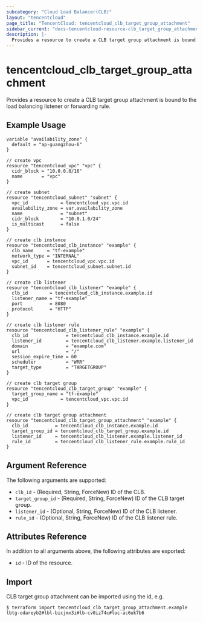 ```yaml
---
subcategory: "Cloud Load Balancer(CLB)"
layout: "tencentcloud"
page_title: "TencentCloud: tencentcloud_clb_target_group_attachment"
sidebar_current: "docs-tencentcloud-resource-clb_target_group_attachment"
description: |-
  Provides a resource to create a CLB target group attachment is bound to the load balancing listener or forwarding rule.
---
```


# tencentcloud_clb_target_group_attachment

Provides a resource to create a CLB target group attachment is bound to the load balancing listener or forwarding rule.

## Example Usage

```hcl
variable "availability_zone" {
  default = "ap-guangzhou-6"
}

// create vpc
resource "tencentcloud_vpc" "vpc" {
  cidr_block = "10.0.0.0/16"
  name       = "vpc"
}

// create subnet
resource "tencentcloud_subnet" "subnet" {
  vpc_id            = tencentcloud_vpc.vpc.id
  availability_zone = var.availability_zone
  name              = "subnet"
  cidr_block        = "10.0.1.0/24"
  is_multicast      = false
}

// create clb instance
resource "tencentcloud_clb_instance" "example" {
  clb_name     = "tf-example"
  network_type = "INTERNAL"
  vpc_id       = tencentcloud_vpc.vpc.id
  subnet_id    = tencentcloud_subnet.subnet.id
}

// create clb listener
resource "tencentcloud_clb_listener" "example" {
  clb_id        = tencentcloud_clb_instance.example.id
  listener_name = "tf-example"
  port          = 8080
  protocol      = "HTTP"
}

// create clb listener rule
resource "tencentcloud_clb_listener_rule" "example" {
  clb_id              = tencentcloud_clb_instance.example.id
  listener_id         = tencentcloud_clb_listener.example.listener_id
  domain              = "example.com"
  url                 = "/"
  session_expire_time = 60
  scheduler           = "WRR"
  target_type         = "TARGETGROUP"
}

// create clb target group
resource "tencentcloud_clb_target_group" "example" {
  target_group_name = "tf-example"
  vpc_id            = tencentcloud_vpc.vpc.id
}

// create clb target group attachment
resource "tencentcloud_clb_target_group_attachment" "example" {
  clb_id          = tencentcloud_clb_instance.example.id
  target_group_id = tencentcloud_clb_target_group.example.id
  listener_id     = tencentcloud_clb_listener.example.listener_id
  rule_id         = tencentcloud_clb_listener_rule.example.rule_id
}
```

## Argument Reference

The following arguments are supported:

* `clb_id` - (Required, String, ForceNew) ID of the CLB.
* `target_group_id` - (Required, String, ForceNew) ID of the CLB target group.
* `listener_id` - (Optional, String, ForceNew) ID of the CLB listener.
* `rule_id` - (Optional, String, ForceNew) ID of the CLB listener rule.

## Attributes Reference

In addition to all arguments above, the following attributes are exported:

* `id` - ID of the resource.




## Import

CLB target group attachment can be imported using the id, e.g.

```
$ terraform import tencentcloud_clb_target_group_attachment.example lbtg-odareyb2#lbl-bicjmx3i#lb-cv0iz74c#loc-ac6uk7b6
```

